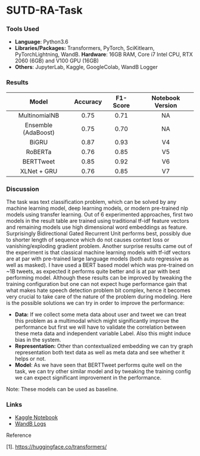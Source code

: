 # SUTD-RA-Task

### **Tools Used**
- **Language**: Python3.6
- **Libraries/Packages:** Transformers, PyTorch, SciKitlearn, PyTorchLightning, WandB.
   **Hardware**: 16GB RAM, Core i7 Intel CPU, RTX 2060 (6GB) and V100 GPU (16GB)
- **Others**: JupyterLab, Kaggle, GoogleColab, WandB Logger


### **Results**

| Model      | Accuracy | F1-Score  | Notebook Version
| :----:     | :----:   | :----: |  :----: |
| MultinomialNB | 0.75   | 0.71   | NA
| Ensemble (AdaBoost) | 0.75     | 0.70   | NA
| BiGRU  | 0.87     | 0.93   | V4
| RoBERTa |    0.76  | 0.85   | V5
| BERTTweet | 0.85    | 0.92  | V6
| XLNet + GRU| 0.76     | 0.85  | V7


### **Discussion**
The task was text classification problem, which can be solved by any machine learning model, deep learning models,  or modern pre-trained nlp models using transfer learning. Out of 6 experimented approaches, first two models in the result table are trained using traditional tf-idf feature vectors and remaining models use high dimensional word embeddings as feature. Surprisingly Bidirectional Gated Recurrent Unit performs best, possibly due to shorter length of sequence which do not causes context loss or vanishing/exploding gradient problem. Another surprise results came out of the experiment is that classical machine learning models with tf-idf vectors are at par with pre-trained large language models (both auto regressive as well as masked). I have used a BERT based model which was pre-trained on ~1B tweets, as expected it performs quite better and is at par with best performing model. Although these results can be improved by tweaking the training configuration but one can not expect huge performance gain that what makes hate speech detection problem bit complex, hence it becomes very crucial to take care of the nature of the problem during modeling. Here is the possible solutions we can try in order to improve the performance:
- **Data:** If we collect some meta data about user and tweet we can treat this problem as a multimodal which might significantly improve the performance but first we will have to validate the correlation between these meta data and independent variable Label. Also this might induce bias in the system.
- **Representation:** Other than contextualized embedding we can try graph representation both text data as well as meta data and see whether it helps or not.
- **Model**: As we have seen that BERTTweet performs quite well on the task, we can try other similar model and by tweaking the training config we can expect significant improvement in the performance. 

Note: These models can be used as baseline. 


### Links
- [Kaggle Notebook](https://www.kaggle.com/eabdul/hate-speech-detection/output)
- [WandB Logs](https://wandb.ai/macab/hate-speech-detection/reports/Untitled-Report--VmlldzozMjE1Nzg?accessToken=elzi076o5hp4s8yre797o8vktqe7gysdckezxdet4ikq5cyfccr2uwxm1u2epk91)


Reference

[1]. https://huggingface.co/transformers/
